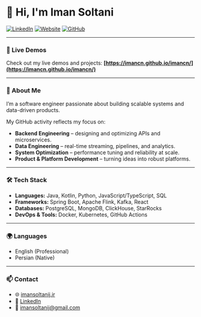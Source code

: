 # 👋 Hi, I'm Iman Soltani

[![LinkedIn](https://img.shields.io/badge/LinkedIn-iman--soltani-blue?logo=linkedin)](https://www.linkedin.com/in/iman-soltani/)
[![Website](https://img.shields.io/badge/Website-imansoltanij.ir-green?logo=google-chrome)](https://imansoltanij.ir)
[![GitHub](https://img.shields.io/badge/GitHub-imancn-black?logo=github)](https://github.com/imancn)

---

### 🎯 Live Demos

Check out my live demos and projects: **[https://imancn.github.io/imancn/](https://imancn.github.io/imancn/)**

---

### 🚀 About Me

I’m a software engineer passionate about building scalable systems and data-driven products.

My GitHub activity reflects my focus on:

* **Backend Engineering** – designing and optimizing APIs and microservices.
* **Data Engineering** – real-time streaming, pipelines, and analytics.
* **System Optimization** – performance tuning and reliability at scale.
* **Product & Platform Development** – turning ideas into robust platforms.

---

### 🛠️ Tech Stack

* **Languages:** Java, Kotlin, Python, JavaScript/TypeScript, SQL
* **Frameworks:** Spring Boot, Apache Flink, Kafka, React
* **Databases:** PostgreSQL, MongoDB, ClickHouse, StarRocks
* **DevOps & Tools:** Docker, Kubernetes, GitHub Actions

---

### 🌍 Languages

* English (Professional)
* Persian (Native)

---

### 📫 Contact

* 🌐 [imansoltanij.ir](https://imansoltanij.ir)
* 💼 [LinkedIn](https://www.linkedin.com/in/iman-soltani/)
* 📧 [imansoltanij@gmail.com](mailto:imansoltanij@gmail.com)
